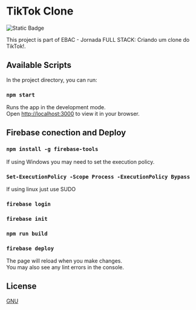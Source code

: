 # TikTok Clone

<img alt="Static Badge" src="https://img.shields.io/badge/projects_status-ready_for_deploy-green">

This project is part of EBAC - Jornada FULL STACK: Criando um clone do TikTok!.

## Available Scripts

In the project directory, you can run:

### `npm start`

Runs the app in the development mode.\
Open [http://localhost:3000](http://localhost:3000) to view it in your browser.

## Firebase conection and Deploy

### `npm install -g firebase-tools`

If using Windows you may need to set the execution policy.
### `Set-ExecutionPolicy -Scope Process -ExecutionPolicy Bypass`
If using linux just use SUDO

### `firebase login`
### `firebase init`

### `npm run build`

### `firebase deploy`

The page will reload when you make changes.\
You may also see any lint errors in the console.

## License

[GNU](http://www.gnu.org/licenses/gpl.html)

